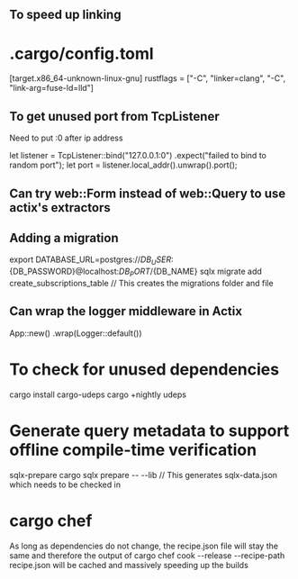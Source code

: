 ## To speed up linking

# .cargo/config.toml
[target.x86_64-unknown-linux-gnu]
rustflags = ["-C", "linker=clang", "-C", "link-arg=fuse-ld=lld"]

## To get unused port from TcpListener
Need to put :0 after ip address

let listener = TcpListener::bind("127.0.0.1:0")
    .expect("failed to bind to random port");
let port = listener.local_addr().unwrap().port();

## Can try web::Form<Data> instead of web::Query to use actix's extractors

## Adding a migration
export DATABASE_URL=postgres://${DB_USER}:${DB_PASSWORD}@localhost:${DB_PORT}/${DB_NAME}
sqlx migrate add create_subscriptions_table // This creates the migrations folder and file 

## Can wrap the logger middleware in Actix
App::new()
    .wrap(Logger::default())

# To check for unused dependencies
cargo install cargo-udeps
cargo +nightly udeps

# Generate query metadata to support offline compile-time verification
sqlx-prepare 
cargo sqlx prepare -- --lib
// This generates sqlx-data.json which needs to be checked in 

# cargo chef
As long as dependencies do not change, the recipe.json file will stay
the same and therefore the output of cargo chef cook --release --recipe-path
recipe.json will be cached and massively speeding up the builds